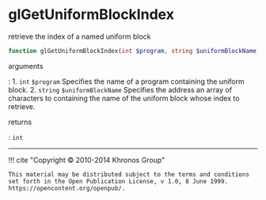 # glGetUniformBlockIndex
retrieve the index of a named uniform block

```php
function glGetUniformBlockIndex(int $program, string $uniformBlockName) : int
```

arguments

:    1. `int` `$program` Specifies the name of a program containing the uniform
    block.
    2. `string` `$uniformBlockName` Specifies the address an array of characters
    to containing the name of the uniform block whose index to retrieve.

returns

:    `int` 

---
     

!!! cite "Copyright © 2010-2014 Khronos Group"

    This material may be distributed subject to the terms and conditions set forth in the Open Publication License, v 1.0, 8 June 1999. https://opencontent.org/openpub/.